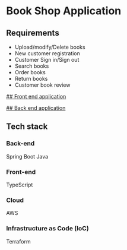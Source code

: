# Book Shop Application

## Requirements

- Upload/modify/Delete books
- New customer registration
- Customer Sign in/Sign out
- Search books
- Order books
- Return books
- Customer book review

[## Front end application](frontendapp/README.md)

[## Back end application](backendapp/README.md)

## Tech stack

### Back-end
Spring Boot
Java

### Front-end

TypeScript
### Cloud
AWS

### Infrastructure as Code (IoC)
Terraform

